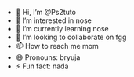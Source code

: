 - 👋 Hi, I’m @Ps2tuto
- 👀 I’m interested in nose
- 🌱 I’m currently learning nose
- 💞️ I’m looking to collaborate on fgg
- 📫 How to reach me mom
- 😄 Pronouns: bryuja
- ⚡ Fun fact: nada

<!---
Ps2tuto/Ps2tuto is a ✨ special ✨ repository because its `README.md` (this file) appears on your GitHub profile.
You can click the Preview link to take a look at your changes.
--->
